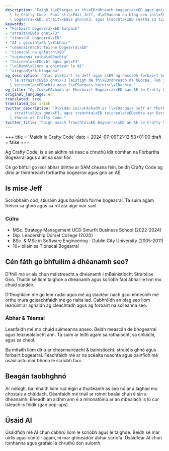 ```yaml
---
description: "Faigh l\xE9argas ar th\xEDrdhreach bogearra\xED agus gn\xF3 na hEorpa\
  \ le Crafty Code. Faoi sti\xFAir Jeff, d\xE9anann an blag seo ini\xFAchadh ar fhorbairt\
  \ bogearra\xED, strait\xE9is ghn\xF3, agus treochta\xED reatha sa tionscal."
keywords:
- "Forbairt bogearra\xED Eorpach"
- "strait\xE9is ghn\xF3"
- "tionscal bogearra\xED"
- "AI i gcruth\xFA \xE1bhair"
- "ceannaireacht foirne bogearra\xED"
- "tionscal na gcluich\xED"
- "suimeanna rotha\xEDochta"
- "teicneola\xEDocht agus gn\xF3"
- "\xCDomh\xE1nna a ghintear le AI"
- "airgead\xFA blaganna"
og_description: "Glac p\xE1irt le Jeff agus \xE9 ag nascadh forbairt bogearra\xED\
  \ le strait\xE9is ghn\xF3 laistigh de th\xEDrdhreach na hEorpa. Tum isteach i dtreochta\xED\
  \ teicneola\xEDochta agus l\xE9argais bainist\xEDochta."
og_title: "Ag Ini\xFAchadh ar Fhorbairt Bogearra\xED san AE le Crafty Code"
original_language: en
translated: true
translated_to: irish
twitter_description: "D\xE9an ini\xFAchadh ar l\xE9argais Jeff ar fhorbairt bogearra\xED\
  , strait\xE9is ghn\xF3, agus treochta\xED teicneola\xEDochta san Eoraip. Lean a\
  \ thuras ar Crafty Code."
twitter_title: "Faigh amach Treochta\xED Bogearra\xED an AE le Crafty Code"
---
```


+++
title = 'Maidir le Crafty Code'
date = 2024-07-09T21:12:53+01:00
draft = false
+++

Ag Crafty Code, is é an aidhm ná nasc a chruthú idir domhan na Forbartha Bogearraí agus a áit sa saol fíor.

Cé go bhfuil go leor ábhar dírithe ar SAM cheana féin, beidh Crafty Code ag díriú ar thírdhreach forbartha bogearraí agus gnó an AE.

## Is mise Jeff

Scríobhaim cód, stiúraim agus bainistím foirne bogearraí. Tá suim agam freisin sa ghnó agus sa ról atá aige inár saol.

### Cúlra

- MSc. Strategy Management UCD Smurfit Business School (2022-2024)
- Dip. Leadership Dorset College (2020)
- BSc. & MSc in Software Engineering - Dublin City University (2005-2011)
- 10+ bliain sa Tionscal Bogearraí

## Cén fáth go bhfuilim á dhéanamh seo?

D'fhill mé ar ais chun máistreacht a dhéanamh i mBainistíocht Straitéise Gnó. Thaitin sé liom taighde a dhéanamh agus scríobh faoi ábhar le linn mo chuid staidéir.

D'fhoghlaim mé go leor rudaí agus mé ag staidéar nach gcuimhneoidh mé orthu mura gcleachtfaidh mé go rialta iad. Cabhróidh an blag seo liom leanúint ar aghaidh ag cleachtadh agus ag forbairt na scileanna seo.

### Ábhar & Téamaí

Leanfaidh mé mo chuid suimeanna anseo. Beidh meascán de bhogearraí agus teicneolaíocht ann. Tá suim ar leith agam sa rothaíocht, sa chluichí, agus sa cheol.

Ba mhaith liom díriú ar cheannaireacht & bainistíocht, straitéis ghnó agus forbairt bogearraí. Féachfaidh mé ar na scéalta nuachta agus bainfidh mé úsáid astu mar bhonn le scríobh faoi.

## Beagán taobhghnó

Ar ndóigh, ba mhaith liom rud éigin a thuilleamh as seo nó ar a laghad mo chostais a chlúdach. Déanfaidh mé triail ar roinnt bealaí chun é sin a dhéanamh. Bheadh an aidhm ann é a mhonatóiriú ar an mbealach is lú cur isteach is féidir (gan pop-ups)

## Úsáid AI

Úsáidfidh mé AI chun cabhrú liom le scríobh agus le taighde. Beidh sé mar uirlis agus cúntóir agam, ní mar ghineadóir ábhar scríofa. Úsáidfear AI chun íomhánna agus grafaicí a chruthú don suíomh.